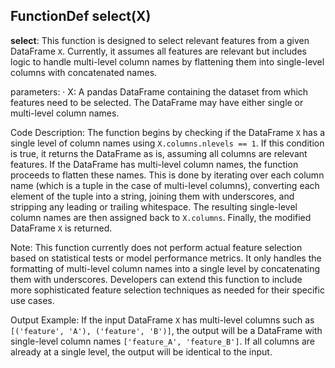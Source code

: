 ## FunctionDef select(X)
**select**: This function is designed to select relevant features from a given DataFrame `X`. Currently, it assumes all features are relevant but includes logic to handle multi-level column names by flattening them into single-level columns with concatenated names.

parameters:
· X: A pandas DataFrame containing the dataset from which features need to be selected. The DataFrame may have either single or multi-level column names.

Code Description: The function begins by checking if the DataFrame `X` has a single level of column names using `X.columns.nlevels == 1`. If this condition is true, it returns the DataFrame as is, assuming all columns are relevant features. If the DataFrame has multi-level column names, the function proceeds to flatten these names. This is done by iterating over each column name (which is a tuple in the case of multi-level columns), converting each element of the tuple into a string, joining them with underscores, and stripping any leading or trailing whitespace. The resulting single-level column names are then assigned back to `X.columns`. Finally, the modified DataFrame `X` is returned.

Note: This function currently does not perform actual feature selection based on statistical tests or model performance metrics. It only handles the formatting of multi-level column names into a single level by concatenating them with underscores. Developers can extend this function to include more sophisticated feature selection techniques as needed for their specific use cases.

Output Example: If the input DataFrame `X` has multi-level columns such as `[('feature', 'A'), ('feature', 'B')]`, the output will be a DataFrame with single-level column names `['feature_A', 'feature_B']`. If all columns are already at a single level, the output will be identical to the input.
